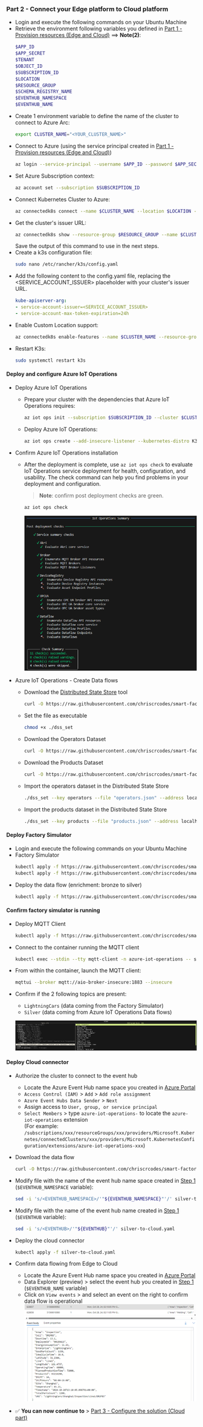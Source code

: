 ### Part 2 - Connect your Edge platform to Cloud platform
   - Login and execute the following commands on your Ubuntu Machine
   - Retrieve the environment following variables you defined in [Part 1 - Provision resources (Edge and Cloud)](./INSTALL-1.md) ==> **Note(2)**:
     ```bash
     $APP_ID
     $APP_SECRET
     $TENANT
     $OBJECT_ID
     $SUBSCRIPTION_ID
     $LOCATION
     $RESOURCE_GROUP
     $SCHEMA_REGISTRY_NAME
     $EVENTHUB_NAMESPACE
     $EVENTHUB_NAME
     ```
   - Create 1 environment variable to define the name of the cluster to connect to Azure Arc:
     ```bash
     export CLUSTER_NAME="<YOUR_CLUSTER_NAME>"
     ```
   - Connect to Azure (using the service principal created in [Part 1 - Provision resources (Edge and Cloud)](./INSTALL-1.md))
     ```bash
     az login --service-principal --username $APP_ID --password $APP_SECRET --tenant $TENANT
     ```
   - Set Azure Subscription context:
     ```bash
     az account set --subscription $SUBSCRIPTION_ID
     ```
   - Connect Kubernetes Cluster to Azure:
     ```bash
     az connectedk8s connect --name $CLUSTER_NAME --location $LOCATION --resource-group $RESOURCE_GROUP --subscription $SUBSCRIPTION_ID --enable-oidc-issuer --enable-workload-identity
     ```
   - Get the cluster's issuer URL:
      ```bash
     az connectedk8s show --resource-group $RESOURCE_GROUP --name $CLUSTER_NAME --query oidcIssuerProfile.issuerUrl --output tsv
     ```
     Save the output of this command to use in the next steps.
   - Create a k3s configuration file:
      ```bash
      sudo nano /etc/rancher/k3s/config.yaml
      ```
   - Add the following content to the config.yaml file, replacing the <SERVICE_ACCOUNT_ISSUER> placeholder with your cluster's issuer URL.
      ```yaml
      kube-apiserver-arg:
      - service-account-issuer=<SERVICE_ACCOUNT_ISSUER>
      - service-account-max-token-expiration=24h
      ```
   - Enable Custom Location support:
     ```bash
     az connectedk8s enable-features --name $CLUSTER_NAME --resource-group $RESOURCE_GROUP --custom-locations-oid $OBJECT_ID --features cluster-connect custom-locations
     ```
   - Restart K3s:
      ```bash
      sudo systemctl restart k3s
      ```

#### Deploy and configure Azure IoT Operations

- Deploy Azure IoT Operations
   - Prepare your cluster with the dependencies that Azure IoT Operations requires:
     ```bash
     az iot ops init --subscription $SUBSCRIPTION_ID --cluster $CLUSTER_NAME --resource-group $RESOURCE_GROUP
     ```
   - Deploy Azure IoT Operations:
      ```bash
      az iot ops create --add-insecure-listener --kubernetes-distro K3s --name $CLUSTER_NAME-ops-instance --cluster $CLUSTER_NAME --resource-group $RESOURCE_GROUP --sr-resource-id /subscriptions/$SUBSCRIPTION_ID/resourceGroups/$RESOURCE_GROUP/providers/Microsoft.DeviceRegistry/schemaRegistries/$SCHEMA_REGISTRY_NAME --broker-frontend-replicas 1 --broker-frontend-workers 1 --broker-backend-part 1 --broker-backend-workers 1 --broker-backend-rf 2 --broker-mem-profile Low
      ```

- Confirm Azure IoT Operations installation  
    - After the deployment is complete, use `az iot ops check` to evaluate IoT Operations service deployment for health, configuration, and usability. The check command can help you find problems in your deployment and configuration.  
      > **Note**: confirm post deployment checks are green.   
      
      ```bash
      az iot ops check
      ```

      ![az-iot-ops-check-post](./artifacts/media/az-iot-ops-check-post.png "az-iot-ops-check-post")

- Azure IoT Operations - Create Data flows
    - Download the [Distributed State Store](https://learn.microsoft.com/en-us/azure/iot-operations/create-edge-apps/concept-about-state-store-protocol) tool
      ```bash
      curl -O https://raw.githubusercontent.com/chriscrcodes/smart-factory/main/artifacts/templates/azure-iot-operations/dataflows/dss/dss_set
      ``` 
    - Set the file as executable
      ```bash
      chmod +x ./dss_set
      ```
    - Download the Operators Dataset
      ```bash
      curl -O https://raw.githubusercontent.com/chriscrcodes/smart-factory/main/artifacts/templates/azure-iot-operations/dataflows/dss/operators.json
      ``` 
    - Download the Products Dataset
      ```bash
      curl -O https://raw.githubusercontent.com/chriscrcodes/smart-factory/main/artifacts/templates/azure-iot-operations/dataflows/dss/products.json
      ``` 
    - Import the operators dataset in the Distributed State Store
      ```bash
      ./dss_set --key operators --file "operators.json" --address localhost
      ```
    - Import the products dataset in the Distributed State Store
      ```bash
      ./dss_set --key products --file "products.json" --address localhost
      ```

#### Deploy Factory Simulator

- Login and execute the following commands on your Ubuntu Machine
- Factory Simulator
  ```bash
  kubectl apply -f https://raw.githubusercontent.com/chriscrcodes/smart-factory/main/artifacts/templates/k3s/pods/simulator/configuration.yaml
  kubectl apply -f https://raw.githubusercontent.com/chriscrcodes/smart-factory/main/artifacts/templates/k3s/pods/simulator/deployment.yaml
  ```
- Deploy the data flow (enrichment: bronze to silver)
  ```bash
  kubectl apply -f https://raw.githubusercontent.com/chriscrcodes/smart-factory/main/artifacts/templates/azure-iot-operations/dataflows/bronze-to-silver.yaml
  ```

#### Confirm factory simulator is running
  - Deploy MQTT Client
    ```bash
    kubectl apply -f https://raw.githubusercontent.com/chriscrcodes/smart-factory/main/artifacts/templates/k3s/pods/mqtt-client/pod.yaml
    ```

  - Connect to the container running the MQTT client
    ```bash
    kubectl exec --stdin --tty mqtt-client -n azure-iot-operations -- sh
    ```
  - From within the container, launch the MQTT client:
    ```bash
    mqttui --broker mqtt://aio-broker-insecure:1883 --insecure
    ```
  - Confirm if the 2 following topics are present:
    - `LightningCars` (data coming from the Factory Simulator)
    - `Silver` (data coming from Azure IoT Operations Data flows)  

    ![MQTT Broker Client](./artifacts/media/mqttui.png "MQTT Broker Client")

#### Deploy Cloud connector

  - Authorize the cluster to connect to the event hub
    - Locate the Azure Event Hub name space you created in [Azure Portal](https://portal.azure.com/)
    - `Access Control (IAM)` > `Add` > `Add role assignment`
    - `Azure Event Hubs Data Sender` > `Next`
    - Assign access to `User, group, or service principal`
    - `Select Members` > type `azure-iot-operations-` to locate the `azure-iot-operations` extension  
      (For example: `/subscriptions/xxx/resourceGroups/xxx/providers/Microsoft.Kubernetes/connectedClusters/xxx/providers/Microsoft.KubernetesConfiguration/extensions/azure-iot-operations-xxx`)

  - Download the data flow  
    ```bash
    curl -O https://raw.githubusercontent.com/chriscrcodes/smart-factory/main/artifacts/templates/azure-iot-operations/dataflows/silver-to-cloud.yaml
    ```
  - Modify file with the name of the event hub name space created in [Step 1](#step-1---provision-azure-resources) (`$EVENTHUB_NAMESPACE` variable):
    ```bash
    sed -i 's/<EVENTHUB_NAMESPACE>/'"${EVENTHUB_NAMESPACE}"'/' silver-to-cloud.yaml
    ```

  - Modify file with the name of the event hub name created in [Step 1](#step-1---provision-azure-resources) (`$EVENTHUB` variable):
    ```bash
    sed -i 's/<EVENTHUB>/'"${EVENTHUB}"'/' silver-to-cloud.yaml
    ```

  - Deploy the cloud connector
    ```bash
    kubectl apply -f silver-to-cloud.yaml
    ```

  - Confirm data flowing from Edge to Cloud
    - Locate the Azure Event Hub name space you created in [Azure Portal](https://portal.azure.com/)
    - Data Explorer (preview) > select the event hub you created in [Step 1](#step-1---provision-azure-resources) (`$EVENTHUB_NAME` variable)
    - Click on `View events` > and select an event on the right to confirm data flow is operational  
    ![evh-messages](./artifacts/media/evh-messages.png "evh-messages")

  - ✅ **You can now continue to** > [Part 3 - Configure the solution (Cloud part)](./INSTALL-3.md)